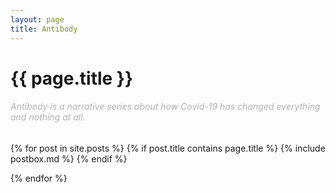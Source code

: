 ```yaml
---
layout: page
title: Antibody
---
```


<!-- <div id="archives">
{% for tag in site.tags %}
    {% capture tag_name %}{{ tag | first }}{% endcapture %}
    <p></p>
    <a href="{{ site.baseurl }}/tag/{{tag_name| slugify}}"  class="tag-head">{{ tag_name }}
{% endfor %}


<!-- Begin List Posts
================================================== -->
<h1 class="page-title">{{ page.title }}</h1>


<section class="recent-posts">
<div class="section-title mt-2">
    <h6 style="color: #B2B2B2; font-weight:normal" >Antibody is a narrative series about how Covid-19 has changed everything and nothing at all. </h6>
</div>
<div class="row listrecent">

{% for post in site.posts %}
{% if post.title contains page.title %}
    {% include postbox.md %}
{% endif %}    

{% endfor %}

</div>
</section>
